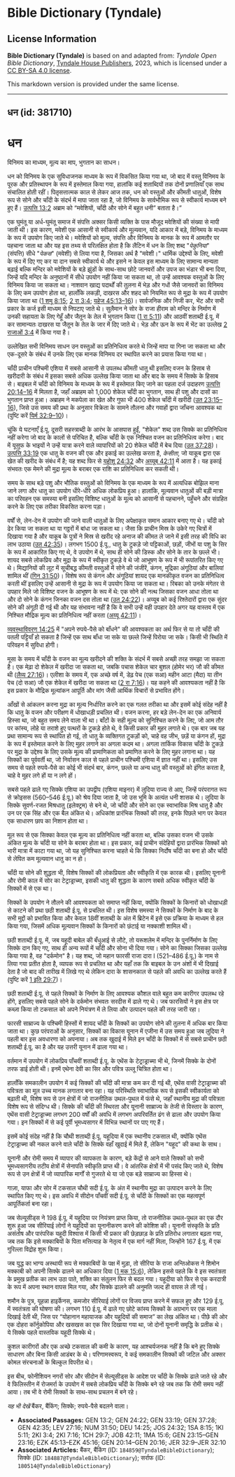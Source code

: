# Bible Dictionary (Tyndale)

## License Information

**Bible Dictionary (Tyndale)** is based on and adapted from: _Tyndale Open Bible Dictionary_, [Tyndale House Publishers](https://tyndaleopenresources.com/), 2023, which is licensed under a [CC BY-SA 4.0 license](https://creativecommons.org/licenses/by-sa/4.0/legalcode.en).

This markdown version is provided under the same license.



--------------------------------

## धन (id: 381710)

धन
==

विनिमय का माध्यम, मूल्य का माप, भुगतान का साधन।

धन को विनिमय के एक सुविधाजनक माध्यम के रूप में विकसित किया गया था, जो बाद में वस्तु विनिमय के पूरक और प्रतिस्थापन के रूप में इस्तेमाल किया गया, हालांकि कई शताब्दियों तक दोनों प्रणालियाँ एक साथ संचालित होती रहीं। पितृसत्तात्मक काल से लेकर आज तक, धन को वस्तुओं और कीमती धातुओं, विशेष रूप से सोने और चाँदी के संदर्भ में मापा जाता रहा है, जो विनिमय के सार्वभौमिक रूप से स्वीकार्य माध्यम बने हुए हैं। [उत्पत्ति 13:2](https://ref.ly/Gen13:2) अब्राम को “मवेशियों, चाँदी और सोने में बहुत धनी” बताता है।”

एक घुमंतू या अर्ध\-घुमंतू समाज में संपत्ति अक्सर किसी व्यक्ति के पास मौजूद मवेशियों की संख्या से मापी जाती थी। इस कारण, मवेशी एक आसानी से स्वीकार्य और मूल्यवान, यदि आकार में बड़े, विनिमय के माध्यम के रूप में उपयोग किए जाते थे। मवेशियों को मूल्य, संपत्ति और विनिमय के मानक के रूप में आमतौर पर पहचाना जाता था और यह इस तथ्य से परिलक्षित होता है कि लैटिन में धन के लिए शब्द "*पेकुनिया*" (संपत्ति) सीधे "*पेकस*" (मवेशी) से लिया गया है, जिसका अर्थ है "मवेशी।" धार्मिक उद्देश्यों के लिए, मवेशी के रूप में दिए गए कर या दान सबसे स्वीकार्य थे और इसने न केवल इस माध्यम के लिए सामान्य मान्यता बढ़ाई बल्कि मन्दिर को मवेशियों के बड़े झुंडों के साथ\-साथ छोटे जानवरों और उपज का भंडार भी बना दिया, जिन्हें यदि मन्दिर के अनुष्ठानों में सीधे उपयोग नहीं किया जा सकता था, तो उन्हें आवश्यक वस्तुओं के लिए विनिमय किया जा सकता था। नाशवान खाद्य पदार्थों की तुलना में भेड़ और गधों जैसे जानवरों का विनिमय के लिए कम उपयोग होता था, हालाँकि लकड़ी, दाखरस और शहद को नियमित रूप से मुद्रा के रूप में उपयोग किया जाता था ([1 शमू 8:15](https://ref.ly/1Sam8:15); [2 रा 3:4](https://ref.ly/2Kgs3:4); [यहेज 45:13–16](https://ref.ly/Ezek45:13-Ezek45:16))। सार्वजनिक और निजी कर, भेंट और सभी प्रकार के कर्ज इसी माध्यम से निपटाए जाते थे। सुलैमान ने सोर के राजा हीराम को मन्दिर के निर्माण में उनकी सहायता के लिए गेहूँ और जैतून के तेल में भुगतान किया ([1 रा 5:11](https://ref.ly/1Kgs5:11)) और आठवीं शताब्दी ई.पू. में कर सामान्यतः दाखरस या जैतून के तेल के जार में दिए जाते थे। भेड़ और ऊन के रूप में भेंट का उल्लेख [2 राजाओं 3:4](https://ref.ly/2Kgs3:4) में किया गया है।

उल्लेखित सभी विनिमय साधन उन वस्तुओं का प्रतिनिधित्व करते थे जिन्हें मापा या गिना जा सकता था और एक\-दूसरे के संबंध में उनके लिए एक मानक विनिमय दर स्थापित करने का प्रयास किया गया था।

चाँदी प्राचीन पश्चिमी एशिया में सबसे आसानी से उपलब्ध कीमती धातु थी इसलिए वजन के हिसाब से खरीदारी के संबंध में इसका सबसे अधिक उल्लेख किया जाता था और बाद के समय में सिक्के के हिसाब से। बाइबल में चाँदी को विनिमय के माध्यम के रूप में इस्तेमाल किए जाने का पहला दर्ज उदाहरण [उत्पत्ति 20:14–16](https://ref.ly/Gen20:14-Gen20:16) में मिलता है, जहाँ अब्राहम को 1,000 शेकेल चाँदी का भुगतान, साथ ही पशु और दासों का भुगतान प्राप्त हुआ। अब्राहम ने मकपेला का खेत और गुफा भी 400 शेकेल चाँदी में खरीदी ([उत 23:15–16](https://ref.ly/Gen23:15-Gen23:16)), जिसे उस समय की प्रथा के अनुसार विक्रेता के सामने तौलना और गवाहों द्वारा जाँचना आवश्यक था (पुष्टि करें [यिर्म 32:9–10](https://ref.ly/Jer32:9-Jer32:10))।

चूंकि ये घटनाएँ ई.पू. दूसरी सहस्त्राब्दी के आरंभ के आसपास हुईं, "शेकेल" शब्द उस सिक्के का प्रतिनिधित्व नहीं करेगा जो बाद के कालों से परिचित है, बल्कि चाँदी के एक निश्चित वजन का प्रतिनिधित्व करेगा। बाद में यूसुफ के भाइयों ने उन्हें यात्रा करने वाले व्यापारियों को 20 शेकेल चाँदी में बेच दिया ([उत 37:28](https://ref.ly/Gen37:28))। [उत्पत्ति 33:19](https://ref.ly/Gen33:19) एक धातु के वजन की एक और इकाई का उल्लेख करता है, *केसीता*, जो याकूब द्वारा एक खेत की खरीद के संबंध में है; यह शब्द फिर से [यहोशू 24:32](https://ref.ly/Josh24:32) और [अय्यूब 42:11](https://ref.ly/Job42:11) में आता है। यह इकाई संभवतः एक मेमने की मुद्रा मूल्य के बराबर एक राशि का प्रतिनिधित्व कर सकती थी।

समय के साथ बड़े पशु और भौतिक वस्तुओं को विनिमय के एक माध्यम के रूप में अत्यधिक बोझिल माना जाने लगा और धातु का उपयोग धीरे\-धीरे अधिक लोकप्रिय हुआ। हालांकि, मूल्यवान धातुओं की बड़ी मात्रा का परिवहन एक समस्या बनी इसलिए विशिष्ट धातुओं के मूल्य को आसानी से पहचानने, पहुँचने और संग्रहित करने के लिए एक तरीका विकसित करना पड़ा।

वर्षों से, लेन\-देन में उपयोग की जाने वाली धातुओं के लिए अपेक्षाकृत समान आकार बनाए गए थे। चाँदी को ढेर किया जा सकता था या गठ्ठरों में बांधा जा सकता था। जैसा कि प्राचीन मिस्र के उकेरे गए चित्रों में दिखाया गया है और याकूब के पुत्रों ने मिस्र से खरीद रहे अनाज की कीमत ले जाने में इसी तरह की विधि का लाभ उठाया ([उत 42:35](https://ref.ly/Gen42:35))। लगभग 1500 ई.पू., धातु के टुकड़े जो पट्टिकाओं, छड़ों, जीभों या पशु के सिर के रूप में आकारित किए गए थे, वे उपयोग में थे, साथ ही सोने की डिस्क और सोने के तार के छल्ले भी। शायद सबसे लोकप्रिय और मुद्रा के रूप में स्वीकृत टुकड़े वे थे जो आभूषण के रूप में भी रूपांतरित किए गए थे। मिद्यानियों की लूट में सूचीबद्ध कीमती वस्तुओं में सोने की जंजीरें, कंगन, मुद्रिका अंगूठियां और बालियां शामिल थीं ([गिन 31:50](https://ref.ly/Num31:50))। विशेष रूप से कंगन और अंगूठियां शायद एक मानकीकृत वजन का प्रतिनिधित्व करती थीं इसलिए उन्हें आसानी से मुद्रा के रूप में उपयोग किया जा सकता था। रिबका को उनके मंगेतर से उपहार मिले जो विशिष्ट वजन के आभूषण के रूप में थे: एक सोने की नत्थ जिसका वजन आधा तोला था और दो सोने के कंगन जिनका वजन दस तोला था ([उत 24:22](https://ref.ly/Gen24:22))। अय्यूब को कई रिश्तेदारों द्वारा एक सुंदर सोने की अंगूठी दी गई थी और यह संभावना नहीं है कि वे सभी उन्हें वही उपहार देते अगर यह वास्तव में एक निश्चित मौद्रिक मूल्य का प्रतिनिधित्व नहीं करता ([अय्यू 42:11](https://ref.ly/Job42:11))।

[व्यवस्थाविवरण 14:25](https://ref.ly/Deut14:25) में "अपने रुपये\-पैसे को बाँधने" की आवश्यकता का अर्थ फिर से या तो चाँदी की पतली पट्टियाँ हो सकता है जिन्हें एक साथ बाँधा जा सके या छल्ले जिन्हें पिरोया जा सके। किसी भी स्थिति में परिवहन में सुविधा होगी।

मूसा के समय में चाँदी के वजन का मूल्य खरीदने की शक्ति के संदर्भ में सबसे अच्छी तरह समझा जा सकता है। एक मेढ़ा दो शेकेल में खरीदा जा सकता था, जबकि पचास शेकेल चार बुशल (होमेर भर) जौ की कीमत थी ([लैव्य 27:16](https://ref.ly/Lev27:16))। एलीशा के समय में, एक अच्छे वर्ष में, डेढ़ पेच (एक सआ) महीन आटा (मैदा) या तीन पेच (दो सआ) जौ एक शेकेल में खरीदा जा सकता था ([2 रा 7:16](https://ref.ly/2Kgs7:16))। यह कहने की आवश्यकता नहीं है कि इस प्रकार के मौद्रिक मूल्यांकन आपूर्ति और मांग जैसी आर्थिक विचारों से प्रभावित होंगे।

आँखों से आंकलन करना मुद्रा का मूल्य निर्धारित करने का एक गलत तरीका था और इसमें कोई संदेह नहीं है कि धातु के वजन और परीक्षण में धोखाधड़ी प्रचलित थी। वजन करना, हर बड़े लेन\-देन का एक अनिवार्य हिस्सा था, जो बहुत समय लेने वाला भी था। बाँटों के सही मूल्य को सुनिश्चित करने के लिए, जो आम तौर पर कांस्य, लोहे या तराशे हुए पत्थरों के टुकड़े होते थे, वे किसी प्रकार की मुहर लगाते थे। एक बार जब यह प्रथा सामान्य रूप से स्थापित हो गई, तो धातु के व्यक्तिगत टुकड़ों को, चाहे वह जीभ, छड़ें या कंगन हों, मुद्रा के रूप में इस्तेमाल करने के लिए मुहर लगाने का अगला कदम था। अगला तार्किक विकास चाँदी के टुकड़े पर मुद्रा के उद्देश्य के लिए उसके मूल्य की प्रामाणिकता को प्रमाणित करने के लिए मुहर लगाना था। यह सिक्कों का पूर्ववर्ती था, जो निर्वासन काल से पहले प्राचीन पश्चिमी एशिया में ज्ञात नहीं था। इसलिए उस समय से पहले रुपये\-पैसे का कोई भी संदर्भ बार, कंगन, छल्ले या अन्य धातु की वस्तुओं को इंगित करता है, चाहे वे मुहर लगे हों या न लगे हों।

सबसे पहले ढाले गए सिक्के एशिया का उपद्वीप (एशिया माइनर) में लुदिया राज्य से आए, जिन्हें परंपरागत रूप से क्रोइसस (560–546 ई.पू.) को श्रेय दिया जाता है, जो उस भूमि के अत्यंत धनी शासक थे। लुदिया के सिक्के सुवर्ण\-रजत मिश्रधातु (इलेक्ट्रम) से बने थे, जो चाँदी और सोने का एक स्वाभाविक मिश्र धातु है और उन पर एक सिंह और एक बैल अंकित थे। अधिकांश प्रारंभिक सिक्कों की तरह, इनके पिछले भाग पर केवल एक साधारण छाप का निशान होता था।

मूल रूप से एक सिक्का केवल एक मूल्य का प्रतिनिधित्व नहीं करता था, बल्कि उसका वजन भी उसके अंकित मूल्य के चाँदी या सोने के बराबर होता था। इस प्रकार, कई प्राचीन संदेहियों द्वारा प्रारंभिक सिक्कों को भारी मात्रा में काटा गया था, जो यह सुनिश्चित करना चाहते थे कि सिक्का निर्दोष चाँदी का बना हो और चाँदी से लेपित कम मूल्यवान धातु का न हो।

चाँदी या सोने की शुद्धता भी, विशेष सिक्कों की लोकप्रियता और स्वीकृति में एक कारक थी। इसलिए यूनानी और रोमी काल में सोर का टेट्राड्राच्मा, इसकी धातु की शुद्धता के कारण सबसे अधिक स्वीकृत चाँदी के सिक्कों में से एक था।

सिक्कों के उपयोग ने तौलने की आवश्यकता को समाप्त नहीं किया, क्योंकि सिक्कों के किनारों को धोखाधड़ी से काटने की प्रथा छठी शताब्दी ई.पू. से प्रचलित थी। इस विशेष समस्या ने सिक्कों के निर्माण के बाद के सभी मुद्दों को प्रभावित किया और केवल 18वीं शताब्दी के अंत में ब्रिटेन में इसे एक प्रक्रिया के माध्यम से हल किया गया, जिसमें अधिक मूल्यवान सिक्कों के किनारों को छंटाई या नक्काशी शामिल थी। 

छठी शताब्दी ई.पू. में, जब यहूदी बाबेल की बँधुआई से लौटे, तो यरूशलेम में मन्दिर के पुनर्निर्माण के लिए सिक्के दान किए गए, साथ ही अन्य रूपों में चाँदी और सोना भी दिया गया। सोने का सिक्का जिसका उल्लेख किया गया है, वह "दर्कमोन" है। यह शब्द, जो महान फारसी राजा दारा I (521–486 ई.पू.) के नाम से लिया गया प्रतीत होता है, व्यापक रूप से प्रचलित था और यहाँ तक कि बाइबल के उन अंशों में भी दिखाई देता है जो बाद की तारीख में लिखे गए थे लेकिन दारा के शासनकाल से पहले की अवधि का उल्लेख करते हैं (पुष्टि करें [1 इति 29:7](https://ref.ly/1Chr29:7))।

छठी शताब्दी ई.पू. से पहले सिक्कों के निर्माण के लिए आवश्यक कौशल वाले बहुत कम कारीगर उपलब्ध रहे होंगे, इसलिए सबसे पहले सोने के दर्कमोन संभवतः सरदीस में ढाले गए थे। जब फारसियों ने इस क्षेत्र पर कब्ज़ा किया तो टकसाल को अपने नियंत्रण में ले लिया और उत्पादन पहले की तरह जारी रहा।

फारसी साम्राज्य के पश्चिमी हिस्सों में शायद चाँदी के सिक्कों का उपयोग सोने की तुलना में अधिक बार किया जाता था। कुछ परंपराओं के अनुसार, सिक्कों का विकास यूनान में एजीना में उस समय हुआ जब लुदिया ने पहली बार इस अवधारणा को अपनाया। अब तक खुदाई में मिले इन चाँदी के सिक्कों में से सबसे प्राचीन छठी शताब्दी ई.पू. का है और यह उत्तरी यूनान में ढाला गया था।

वर्तमान में उपयोग में लोकप्रिय पाँचवीं शताब्दी ई.पू. के एथेंस के टेट्राड्राच्मा भी थे, जिनमें सिक्के के दोनों तरफ डाई होती थी। इनमें एथेना देवी का सिर और पवित्र उल्लू चित्रित होता था।

हालाँकि समकालीन उपयोग में कई सिक्कों की चाँदी की मात्रा कम कर दी गई थी, एथेंस वासी टेट्राड्राच्मा की पवित्रता का मूल उच्च मानक लगातार बना रहा। यह परिस्थिति स्वाभाविक रूप से इसकी स्वीकार्यता को बढ़ाती थी, विशेष रूप से उन क्षेत्रों में जो राजनीतिक उथल\-पुथल में फंसे थे, जहाँ स्थानीय मुद्रा की पवित्रता विशेष रूप से संदिग्ध थी। सिक्के की चाँदी की स्थिरता और यूनानी साम्राज्य के तेजी से विस्तार के कारण, एथेंस वासी टेट्राड्राच्मा लगभग 200 वर्षों की अवधि में लगभग अपरिवर्तित ढंग से ढाला और उपयोग किया गया। इन सिक्कों में से कई पूर्वी भूमध्यसागर में विभिन्न स्थानों पर पाए गए हैं।

इसमें कोई संदेह नहीं है कि चौथी शताब्दी ई.पू. यहूदिया में एक स्थानीय टकसाल थी, क्योंकि एथेंस टेट्राड्राच्मा की नकल करने वाले चाँदी के सिक्के वहाँ खुदाई में मिले हैं, लेकिन "यहूद" की कथा के साथ।

यूनानी और रोमी समय में व्यापार की व्यापकता के कारण, बड़े केंद्रों से आने वाले सिक्कों को सभी भूमध्यसागरीय तटीय क्षेत्रों में सेनापति स्वीकृति प्राप्त थी। वे आंतरिक क्षेत्रों में भी पसंद किए जाते थे, विशेष रूप से उन क्षेत्रों में जो व्यापारिक मार्गों से गुजरते थे या जो एक बड़े साम्राज्य का हिस्सा थे।

गाज़ा, याफा और सोर में टकसाल चौथी सदी ई.पू. के अंत में स्थानीय मुद्रा का उत्पादन करने के लिए स्थापित किए गए थे। इस अवधि में सीदोन पाँचवीं सदी ई.पू. से चाँदी के सिक्कों का एक महत्वपूर्ण आपूर्तिकर्ता बना रहा। 

जब सेल्यूसीड्स ने 198 ई.पू. में यहूदिया पर नियंत्रण प्राप्त किया, तो राजनीतिक उथल\-पुथल का एक दौर शुरू हुआ जब सीरियाई लोगों ने यहूदियों का यूनानीकरण करने की कोशिश की। यूनानी संस्कृति के प्रति असंतोष और पारंपरिक यहूदी विश्वास में किसी भी प्रकार की छेड़छाड़ के प्रति प्रतिरोध लगातार बढ़ता गया, जब तक कि इसे मक्काबियों के पिता मत्तित्याह के नेतृत्व में एक मार्ग नहीं मिला, जिन्होंने 167 ई.पू. में एक गुरिल्ला विद्रोह शुरू किया।

जब युद्ध का भाग्य अस्थायी रूप से मक्काबियों के पक्ष में मुड़ा, तो सीरिया के राजा अन्तिओकस ने शिमोन मक्काबी को अपनी सिक्के ढालने का अधिकार दिया ([1 मक 15:6](https://ref.ly/1Macc15:6)), लेकिन इससे पहले कि वे इस स्वतंत्रता के प्रमुख प्रतीक का लाभ उठा पाते, शक्ति का संतुलन फिर से बदल गया। यहूदीया को फिर से एक करदात्री के रूप में अपना स्थान वापस मिल गया, और सिक्के ढालने की अनुमति जल्द ही वापस ले ली गई।

शमौन के पुत्र, यूहन्ना हाइर्केनस, कमजोर सीरियाई लोगों पर विजय प्राप्त करने में सफल हुए और 129 ई.पू. में स्वतंत्रता की घोषणा की। लगभग 110 ई.पू. में ढाले गए छोटे कांस्य सिक्कों के अग्रभाग पर एक माला दिखाई देती थी, जिस पर “योहानान महायाजक और यहूदियों की समाज” का लेख अंकित था। पीछे की ओर एक दोहरा कॉर्नुकोपिया और खसखस का एक सिर दिखाया गया था, जो दोनों यूनानी समृद्धि के प्रतीक थे। ये सिक्के पहले वास्तविक यहूदी सिक्के थे।

कुशल कारीगरों और एक अच्छे टकसाल की कमी के कारण, यह आश्चर्यजनक नहीं है कि बने हुए सिक्के साधारण और बिना किसी आडंबर के थे। परिणामस्वरूप, वे कई समकालीन सिक्कों की जटिल और अक्सर कोमल संरचनाओं के बिल्कुल विपरीत थे।  
  
इस बीच, फोनीशियन नगरों सोर और सीदोन में सेल्यूसीड्स के आदेश पर चाँदी के सिक्के ढाले जाते रहे और वे फिलिस्तीन में रोजमर्रा के उपयोग में सबसे लोकप्रिय चाँदी के सिक्के बने रहे जब तक कि रोमी समय नहीं आया। तब भी वे रोमी सिक्कों के साथ\-साथ प्रचलन में बने रहे।

*यह भी देखें* बैंकर, बैंकिंग; सिक्के; रुपये\-पैसे बदलने वाला।

* **Associated Passages:** GEN 13:2; GEN 24:22; GEN 33:19; GEN 37:28; GEN 42:35; LEV 27:16; NUM 31:50; DEU 14:25; JOS 24:32; 1SA 8:15; 1KI 5:11; 2KI 3:4; 2KI 7:16; 1CH 29:7; JOB 42:11; 1MA 15:6; GEN 23:15–GEN 23:16; EZK 45:13–EZK 45:16; GEN 20:14–GEN 20:16; JER 32:9–JER 32:10
* **Associated Articles:** बैंकर, बैंकिंग (ID: `184859@TyndaleBibleDictionary`); सिक्के (ID: `184887@TyndaleBibleDictionary`); सर्राफ (ID: `180514@TyndaleBibleDictionary`)

